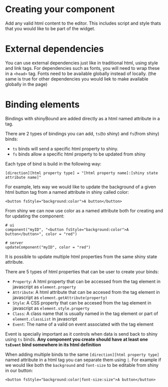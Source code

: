 # Creating your component

Add any valid html content to the editor. This includes script and style thats that you would like to be part of the widget.

# External dependencies

You can use external dependencies just like in traditional html, using style and link tags.
For dependencies such as fonts, you will need to wrap these in a `<head>` tag. Fonts need to be available globally instead of locally. (the same is true for other dependencies you would liek to make available globally in the page)

# Binding elements

Bindings with shinyBound are added directly as a html named attribute in a tag.

There are 2 types of bindings you can add, `ts`(to shiny) and `fs`(from shiny) binds:

- `ts` binds will send a specific html property to shiny.
- `fs` binds allow a specific html property to be updated from shiny

Each type of bind is build in the following way:

`[direction][html property type] = "[html property name]:[shiny state attribute name]"`

For example, lets way we would like to update the background of a given html button tag from a named attribute in shiny called color:

`<button fsStyle="background:color">A button</button>`

From shiny we can now use color as a named attribute both for creating and for updating the component:

```
# ui
component("myID", "<button fsStyle="background:color">A button</button>", color = "red")

# server
updateComponent("myID", color = "red")
```

It is possible to update multiple html properties from the same shiny state attribute.

There are 5 types of html properties that can be user to create your binds:

- `Property`: A html property that can be accessed from the tag element in javascript as `element.property`
- `Attribute`: A html attribute that can be accesed from the tag element in javascript as `element.getAttribute(property)`
- `Style`: A CSS property that can be accesed from the tag element in javascript as `element.style.property`
- `Class`: A class name that is usually named in the tag element or part of `element.classList` in javascript
- `Event`: The name of a valid on event associated with the tag element

Event is specially important as it controls when data is send back to shiny using `ts` binds. **Any component you create should have at least one `tsEvent` bind somewhere in its html definition**

When adding multiple binds to the same `[direction][html property type]` named attribute in a html tag you can separate them using `|`. For example if we would like both the `background` and `font-size` to be editable from shiny in our button:

`<button fsStyle="background:color|font-size:size">A button</button>`
